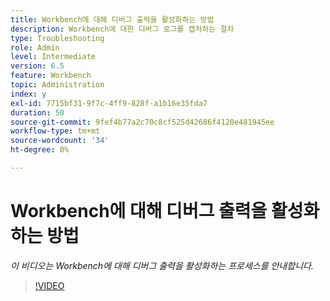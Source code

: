 ```yaml
---
title: Workbench에 대해 디버그 출력을 활성화하는 방법
description: Workbench에 대한 디버그 로그를 캡처하는 절차
type: Troubleshooting
role: Admin
level: Intermediate
version: 6.5
feature: Workbench
topic: Administration
index: y
exl-id: 7715bf31-9f7c-4ff9-828f-a1b16e35fda7
duration: 50
source-git-commit: 9fef4b77a2c70c8cf525d42686f4120e481945ee
workflow-type: tm+mt
source-wordcount: '34'
ht-degree: 0%

---
```


# Workbench에 대해 디버그 출력을 활성화하는 방법

*이 비디오는 Workbench에 대해 디버그 출력을 활성화하는 프로세스를 안내합니다.*

>[!VIDEO](https://video.tv.adobe.com/v/335497?quality=12&learn=on)
